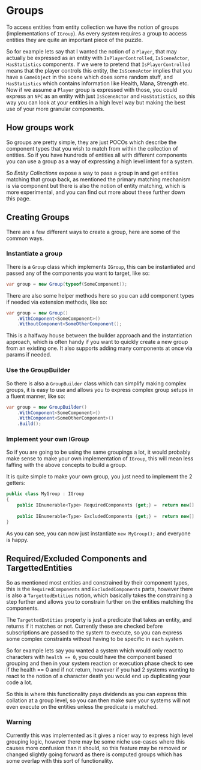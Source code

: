 # Groups

To access entities from entity collection we have the notion of groups (implementations of `IGroup`). As every *system* requires a group to access entities they are quite an important piece of the puzzle.

So for example lets say that I wanted the notion of a `Player`, that may actually be expressed as an entity with `IsPlayerControlled`, `IsSceneActor`, `HasStatistics` components. If we were to pretend that `IsPlayerControlled` means that the player controls this entity, the `IsSceneActor` implies that you have a `GameObject` in the scene which does some random stuff, and `HasStatistics` which contains information like Health, Mana, Strength etc. Now if we assume a `Player` group is expressed with those, you could express an `NPC` as an entity with just `IsSceneActor` and `HasStatistics`, so this way you can look at your entities in a high level way but making the best use of your more granular components.

## How groups work

So groups are pretty simple, they are just POCOs which describe the component types that you wish to match from within the collection of entities. So if you have hundreds of entities all with different components you can use a group as a way of expressing a high level intent for a system. 

So *Entity Collections* expose a way to pass a group in and get entities matching that group back, as mentioned the primary matching mechanism is via component but there is also the notion of entity matching, which is more experimental, and you can find out more about these further down this page.

## Creating Groups

There are a few different ways to create a group, here are some of the common ways.

### Instantiate a group

There is a `Group` class which implements `IGroup`, this can be instantiated and passed any of the components you want to target, like so:

```c#
var group = new Group(typeof(SomeComponent));
```

There are also some helper methods here so you can add component types if needed via extension methods, like so:

```c#
var group = new Group()
    .WithComponent<SomeComponent>()
    .WithoutComponent<SomeOtherComponent();
```

This is a halfway house between the builder approach and the instantiation approach, which is often handy if you want to quickly create a new group from an existing one. It also supports adding many components at once via params if needed.

### Use the GroupBuilder

So there is also a `GroupBuilder` class which can simplify making complex groups, it is easy to use and allows you to express complex group setups in a fluent manner, like so:

```c#
var group = new GroupBuilder()
    .WithComponent<SomeComponent>()
    .WithComponent<SomeOtherComponent>()
    .Build();
```

### Implement your own IGroup

So if you are going to be using the same groupings a lot, it would probably make sense to make your own implementation of `IGroup`, this will mean less faffing with the above concepts to build a group.

It is quite simple to make your own group, you just need to implement the 2 getters:

```c#
public class MyGroup : IGroup
{
    public IEnumerable<Type> RequiredComponents {get;} =  return new[] { typeof(SomeComponent), typeof(SomeOtherComponent) };
        
    public IEnumerable<Type> ExcludedComponents {get;} =  return new[] { typeof(SomeComponentIDontWant) };
}
```

As you can see, you can now just instantiate `new MyGroup();` and everyone is happy.

## Required/Excluded Components and TargettedEntities

So as mentioned most entities and constrained by their component types, this is the `RequiredComponents` and `ExcludedComponents` parts, however there is also a `TargettedEntities` notion, which basically takes the constraining a step further and allows you to constrain further on the entities matching the components.

The `TargettedEntities` property is just a predicate that takes an entity, and returns if it matches or not. Currently these are checked before subscriptions are passed to the system to execute, so you can express some complex constraints without having to be specific in each system.

So for example lets say you wanted a system which would only react to characters with `health == 0`, you could have the component based grouping and then in your system reaction or execution phase check to see if the health == 0 and if not return, however if you had 2 systems wanting to react to the notion of a character death you would end up duplicating your code a lot.

So this is where this functionality pays dividends as you can express this collation at a group level, so you can then make sure your systems will not even execute on the entities unless the predicate is matched.

### Warning

Currently this was implemented as it gives a nicer way to express high level grouping logic, however there may be some niche use-cases where this causes more confusion than it should, so this feature may be removed or changed slightly going forward as there is computed groups which has some overlap with this sort of functionality.